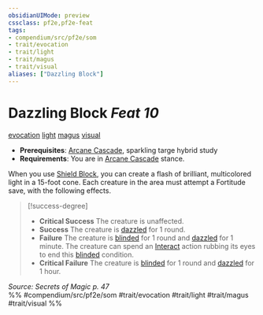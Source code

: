 ```yaml
---
obsidianUIMode: preview
cssclass: pf2e,pf2e-feat
tags:
- compendium/src/pf2e/som
- trait/evocation
- trait/light
- trait/magus
- trait/visual
aliases: ["Dazzling Block"]
---
```

# Dazzling Block  *Feat 10*  
[evocation](../../rules/traits/evocation.md)  [light](../../rules/traits/light.md)  [magus](../../rules/traits/magus-som.md)  [visual](../../rules/traits/visual.md)  

- **Prerequisites**: [Arcane Cascade](../../rules/actions/arcane-cascade-som.md), sparkling targe hybrid study
- **Requirements**: You are in [Arcane Cascade](../../rules/actions/arcane-cascade-som.md) stance.

When you use [Shield Block](shield-block.md), you can create a flash of brilliant, multicolored light in a 15-foot cone. Each creature in the area must attempt a Fortitude save, with the following effects.

> [!success-degree] 
> - **Critical Success** The creature is unaffected.
> - **Success** The creature is [dazzled](../../rules/conditions.md#Dazzled) for 1 round.
> - **Failure** The creature is [blinded](../../rules/conditions.md#Blinded) for 1 round and [dazzled](../../rules/conditions.md#Dazzled) for 1 minute. The creature can spend an [Interact](../../rules/actions/interact.md) action rubbing its eyes to end this [blinded](../../rules/conditions.md#Blinded) condition.
> - **Critical Failure** The creature is [blinded](../../rules/conditions.md#Blinded) for 1 round and [dazzled](../../rules/conditions.md#Dazzled) for 1 hour.

*Source: Secrets of Magic p. 47*  
%% #compendium/src/pf2e/som #trait/evocation #trait/light #trait/magus #trait/visual %%